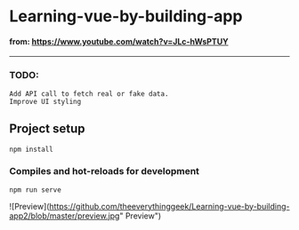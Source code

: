 # Learning-vue-by-building-app

#### from: https://www.youtube.com/watch?v=JLc-hWsPTUY

------------

### TODO:
```
Add API call to fetch real or fake data.
Improve UI styling
```

## Project setup
```
npm install
```

### Compiles and hot-reloads for development
```
npm run serve
```

![Preview](https://github.com/theeverythinggeek/Learning-vue-by-building-app2/blob/master/preview.jpg" Preview")